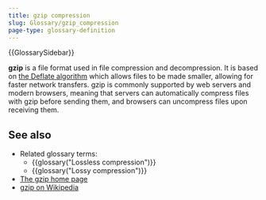 ```yaml
---
title: gzip compression
slug: Glossary/gzip_compression
page-type: glossary-definition
---
```


{{GlossarySidebar}}

**gzip** is a file format used in file compression and decompression. It is based on [the Deflate algorithm](https://www.zlib.net/feldspar.html) which allows files to be made smaller, allowing for faster network transfers. gzip is commonly supported by web servers and modern browsers, meaning that servers can automatically compress files with gzip before sending them, and browsers can uncompress files upon receiving them.

## See also

- Related glossary terms:
  - {{glossary("Lossless compression")}}
  - {{glossary("Lossy compression")}}
- [The gzip home page](https://www.gzip.org/)
- [gzip on Wikipedia](https://en.wikipedia.org/wiki/Gzip)
